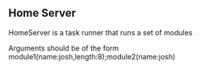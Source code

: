 ## Home Server

HomeServer is a task runner that runs a set of modules

Arguments should be of the form module1(name:josh,length:8);module2(name:josh)